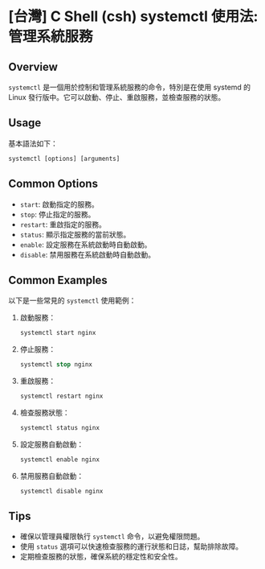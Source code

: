 # [台灣] C Shell (csh) systemctl 使用法: 管理系統服務

## Overview
`systemctl` 是一個用於控制和管理系統服務的命令，特別是在使用 systemd 的 Linux 發行版中。它可以啟動、停止、重啟服務，並檢查服務的狀態。

## Usage
基本語法如下：
```csh
systemctl [options] [arguments]
```

## Common Options
- `start`: 啟動指定的服務。
- `stop`: 停止指定的服務。
- `restart`: 重啟指定的服務。
- `status`: 顯示指定服務的當前狀態。
- `enable`: 設定服務在系統啟動時自動啟動。
- `disable`: 禁用服務在系統啟動時自動啟動。

## Common Examples
以下是一些常見的 `systemctl` 使用範例：

1. 啟動服務：
   ```csh
   systemctl start nginx
   ```

2. 停止服務：
   ```csh
   systemctl stop nginx
   ```

3. 重啟服務：
   ```csh
   systemctl restart nginx
   ```

4. 檢查服務狀態：
   ```csh
   systemctl status nginx
   ```

5. 設定服務自動啟動：
   ```csh
   systemctl enable nginx
   ```

6. 禁用服務自動啟動：
   ```csh
   systemctl disable nginx
   ```

## Tips
- 確保以管理員權限執行 `systemctl` 命令，以避免權限問題。
- 使用 `status` 選項可以快速檢查服務的運行狀態和日誌，幫助排除故障。
- 定期檢查服務的狀態，確保系統的穩定性和安全性。